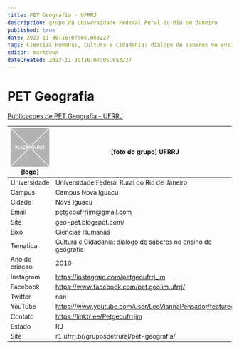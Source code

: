 ```yaml
---
title: PET Geografia - UFRRJ
description: grupo da Universidade Federal Rural do Rio de Janeiro
published: true
date: 2023-11-30T16:07:05.053227
tags: Ciencias Humanas, Cultura e Cidadania: dialogo de saberes no ensino de geografia
editor: markdown
dateCreated: 2023-11-30T16:07:05.053227
---
```


# PET Geografia

[Publicacoes de PET Geografia - UFRRJ](/atividade/159PETGeografiaUFRRJ/feed.md)

| ![placeholder.png](/placeholder.png) [logo] | [foto do grupo] UFRRJ         |
| ------------------------------------------- | ------------------------------------------------- |
| Universidade                                | Universidade Federal Rural do Rio de Janeiro      |
| Campus                                      | Campus Nova Iguacu            |
| Cidade                                      | Nova Iguacu             |
| Email                                       | petgeoufrrjim@gmail.com             |
| Site                                        | geo-pet.blogspot.com/              |
| Eixo                                        | Ciencias Humanas              |
| Tematica                                    | Cultura e Cidadania: dialogo de saberes no ensino de geografia          |
| Ano de criacao                              | 2010        |
| Instagram                                   | https://instagram.com/petgeoufrrj_im         |
| Facebook                                    | https://www.facebook.com/pet.geo.im.ufrrj/          |
| Twitter                                     | nan           |
| YouTube                                     | https://www.youtube.com/user/LeoViannaPensador/featured           |
| Contato                                     | https://linktr.ee/Petgeoufrrjim         |
| Estado                                      |  RJ            |
| Site                                        | r1.ufrrj.br/grupospetrural/pet-geografia/ |
